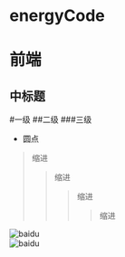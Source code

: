 # energyCode
前端
====

中标题
-----

#一级
##二级
###三级

* 圆点

>缩进
>>缩进
>>>缩进
>>>>缩进

![baidu](http://www.baidu.com/img/bdlogo.gif "百度logo")  
![baidu](https://github.com/815129099/energyCode/tree/master/src/assets/logo.png "login.logo")  
